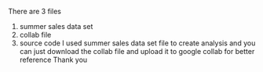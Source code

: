 There are 3 files 
1. summer sales data set
2. collab file
3. source code
I used summer sales data set file to create analysis and you can just download the collab file and upload it to google collab for better reference
Thank you
